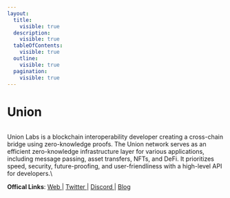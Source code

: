 ```yaml
---
layout:
  title:
    visible: true
  description:
    visible: true
  tableOfContents:
    visible: true
  outline:
    visible: true
  pagination:
    visible: true
---
```


# Union

<figure><img src="https://pbs.twimg.com/profile_banners/1687201209306824704/1712069560/1500x500" alt=""><figcaption></figcaption></figure>

Union Labs is a blockchain interoperability developer creating a cross-chain bridge using zero-knowledge proofs. The Union network serves as an efficient zero-knowledge infrastructure layer for various applications, including message passing, asset transfers, NFTs, and DeFi. It prioritizes speed, security, future-proofing, and user-friendliness with a high-level API for developers.\


**Offical Links**: [Web ](https://union.build/)| [Twitter ](https://twitter.com/union\_build)| [Discord ](https://discord.gg/union-build)| [Blog](https://union.build/blog/)
